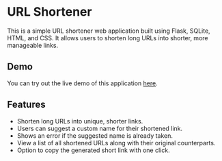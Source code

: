 # URL Shortener

This is a simple URL shortener web application built using Flask, SQLite, HTML, and CSS. It allows users to shorten long URLs into shorter, more manageable links.

## Demo

You can try out the live demo of this application [here](https://urlshortner-p9ea.onrender.com/).

## Features

- Shorten long URLs into unique, shorter links.
- Users can suggest a custom name for their shortened link.
- Shows an error if the suggested name is already taken.
- View a list of all shortened URLs along with their original counterparts.
- Option to copy the generated short link with one click.
